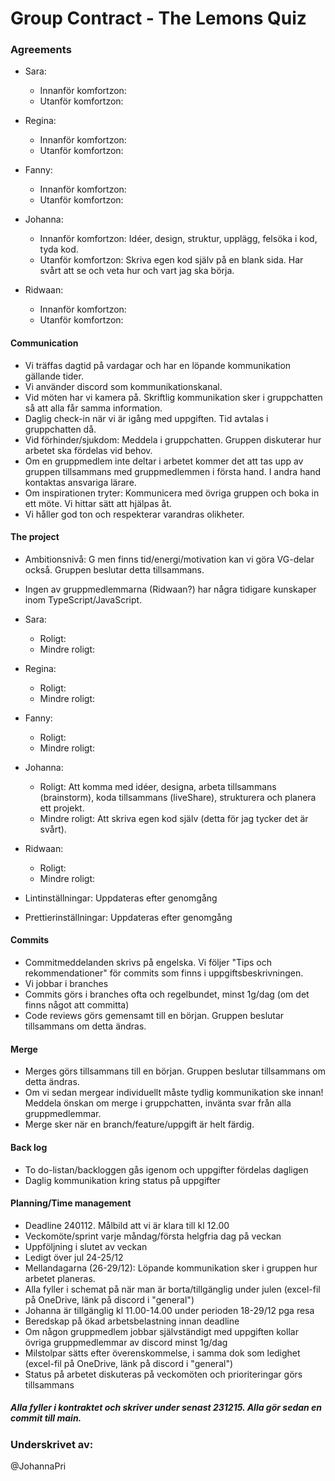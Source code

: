 # Group Contract - The Lemons Quiz

### Agreements

- Sara:

  - Innanför komfortzon:
  - Utanför komfortzon:

- Regina:

  - Innanför komfortzon:
  - Utanför komfortzon:

- Fanny:

  - Innanför komfortzon:
  - Utanför komfortzon:

- Johanna:

  - Innanför komfortzon: Idéer, design, struktur, upplägg, felsöka i kod, tyda kod. 
  - Utanför komfortzon: Skriva egen kod själv på en blank sida. Har svårt att se och veta hur och vart jag ska börja. 

- Ridwaan:
  - Innanför komfortzon:
  - Utanför komfortzon:

#### Communication

- Vi träffas dagtid på vardagar och har en löpande kommunikation gällande tider.
- Vi använder discord som kommunikationskanal.
- Vid möten har vi kamera på. Skriftlig kommunikation sker i gruppchatten så att alla får samma information.
- Daglig check-in när vi är igång med uppgiften. Tid avtalas i gruppchatten då.
- Vid förhinder/sjukdom: Meddela i gruppchatten. Gruppen diskuterar hur arbetet ska fördelas vid behov.
- Om en gruppmedlem inte deltar i arbetet kommer det att tas upp av gruppen tillsammans med gruppmedlemmen i första hand. I andra hand kontaktas ansvariga lärare.
- Om inspirationen tryter: Kommunicera med övriga gruppen och boka in ett möte. Vi hittar sätt att hjälpas åt.
- Vi håller god ton och respekterar varandras olikheter.

#### The project

- Ambitionsnivå: G men finns tid/energi/motivation kan vi göra VG-delar också. Gruppen beslutar detta tillsammans.
- Ingen av gruppmedlemmarna (Ridwaan?) har några tidigare kunskaper inom TypeScript/JavaScript.
- Sara:

  - Roligt:
  - Mindre roligt:

- Regina:

  - Roligt:
  - Mindre roligt:

- Fanny:

  - Roligt:
  - Mindre roligt:

- Johanna:

  - Roligt: Att komma med idéer, designa, arbeta tillsammans (brainstorm), koda tillsammans (liveShare), strukturera och planera ett projekt.
  - Mindre roligt: Att skriva egen kod själv (detta för jag tycker det är svårt). 

- Ridwaan:

  - Roligt:
  - Mindre roligt:

- Lintinställningar: Uppdateras efter genomgång
- Prettierinställningar: Uppdateras efter genomgång

#### Commits

- Commitmeddelanden skrivs på engelska. Vi följer "Tips och rekommendationer" för commits som finns i uppgiftsbeskrivningen.
- Vi jobbar i branches
- Commits görs i branches ofta och regelbundet, minst 1g/dag (om det finns något att committa)
- Code reviews görs gemensamt till en början. Gruppen beslutar tillsammans om detta ändras.

#### Merge

- Merges görs tillsammans till en början. Gruppen beslutar tillsammans om detta ändras.
- Om vi sedan mergear individuellt måste tydlig kommunikation ske innan! Meddela önskan om merge i gruppchatten, invänta svar från alla gruppmedlemmar.
- Merge sker när en branch/feature/uppgift är helt färdig.

#### Back log

- To do-listan/backloggen gås igenom och uppgifter fördelas dagligen
- Daglig kommunikation kring status på uppgifter

#### Planning/Time management

- Deadline 240112. Målbild att vi är klara till kl 12.00
- Veckomöte/sprint varje måndag/första helgfria dag på veckan
- Uppföljning i slutet av veckan
- Ledigt över jul 24-25/12
- Mellandagarna (26-29/12): Löpande kommunikation sker i gruppen hur arbetet planeras.
- Alla fyller i schemat på när man är borta/tillgänglig under julen (excel-fil på OneDrive, länk på discord i "general")
- Johanna är tillgänglig kl 11.00-14.00 under perioden 18-29/12 pga resa
- Beredskap på ökad arbetsbelastning innan deadline
- Om någon gruppmedlem jobbar självständigt med uppgiften kollar övriga gruppmedlemmar av discord minst 1g/dag
- Milstolpar sätts efter överenskommelse, i samma dok som ledighet (excel-fil på OneDrive, länk på discord i "general")
- Status på arbetet diskuteras på veckomöten och prioriteringar görs tillsammans

##### Alla fyller i kontraktet och skriver under senast 231215. Alla gör sedan en commit till main.

### Underskrivet av:
@JohannaPri


